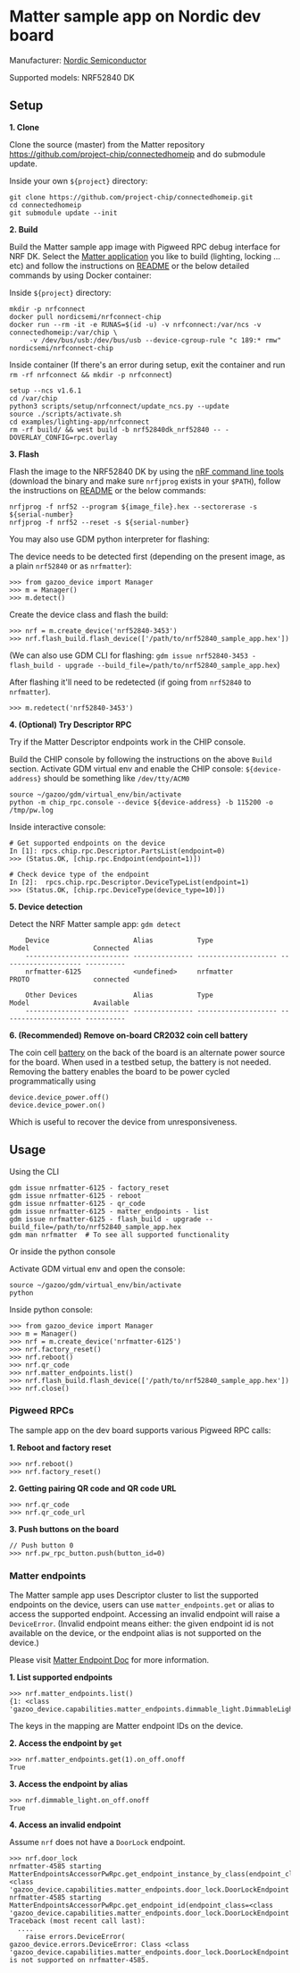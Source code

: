 # Matter sample app on Nordic dev board

Manufacturer: [Nordic Semiconductor](https://www.nordicsemi.com)

Supported models: NRF52840 DK

## Setup

**1. Clone**

Clone the source (master) from the Matter repository
https://github.com/project-chip/connectedhomeip and do submodule update.

Inside your own `${project}` directory:

```
git clone https://github.com/project-chip/connectedhomeip.git
cd connectedhomeip
git submodule update --init
```

**2. Build**

Build the Matter sample app image with Pigweed RPC debug interface for NRF DK.
Select the
[Matter application](https://github.com/project-chip/connectedhomeip/tree/master/examples)
you like to build (lighting, locking ... etc) and follow the instructions on
[README](https://github.com/project-chip/connectedhomeip/tree/master/examples/lighting-app/nrfconnect#building-with-pigweed-rpcs)
or the below detailed commands by using Docker container:

Inside `${project}` directory:

```
mkdir -p nrfconnect
docker pull nordicsemi/nrfconnect-chip
docker run --rm -it -e RUNAS=$(id -u) -v nrfconnect:/var/ncs -v connectedhomeip:/var/chip \
     -v /dev/bus/usb:/dev/bus/usb --device-cgroup-rule "c 189:* rmw" nordicsemi/nrfconnect-chip
```

Inside container (If there's an error during setup, exit the container and run
`rm -rf nrfconnect && mkdir -p nrfconnect`)

```
setup --ncs v1.6.1
cd /var/chip
python3 scripts/setup/nrfconnect/update_ncs.py --update
source ./scripts/activate.sh
cd examples/lighting-app/nrfconnect
rm -rf build/ && west build -b nrf52840dk_nrf52840 -- -DOVERLAY_CONFIG=rpc.overlay
```

**3. Flash**

Flash the image to the NRF52840 DK by using the
[nRF command line tools](https://www.nordicsemi.com/Products/Development-tools/nrf-command-line-tools/download)
(download the binary and make sure `nrfjprog` exists in your `$PATH`), follow
the instructions on
[README](https://github.com/project-chip/connectedhomeip/tree/master/examples/lighting-app/nrfconnect#flashing-and-debugging)
or the below commands:

```
nrfjprog -f nrf52 --program ${image_file}.hex --sectorerase -s ${serial-number}
nrfjprog -f nrf52 --reset -s ${serial-number}
```

You may also use GDM python interpreter for flashing:

The device needs to be detected first (depending on the present image, as a
plain `nrf52840` or as `nrfmatter`):

```
>>> from gazoo_device import Manager
>>> m = Manager()
>>> m.detect()
```

Create the device class and flash the build:

```
>>> nrf = m.create_device('nrf52840-3453')
>>> nrf.flash_build.flash_device(['/path/to/nrf52840_sample_app.hex'])
```

(We can also use GDM CLI for flashing: `gdm issue nrf52840-3453 - flash_build -
upgrade --build_file=/path/to/nrf52840_sample_app.hex`)

After flashing it'll need to be redetected (if going from `nrf52840` to
`nrfmatter`).

```
>>> m.redetect('nrf52840-3453')
```

**4. (Optional) Try Descriptor RPC**

Try if the Matter Descriptor endpoints work in the CHIP console.

Build the CHIP console by following the instructions on the above `Build`
section. Activate GDM virtual env and enable the CHIP console:
`${device-address}` should be something like `/dev/tty/ACM0`

```
source ~/gazoo/gdm/virtual_env/bin/activate
python -m chip_rpc.console --device ${device-address} -b 115200 -o /tmp/pw.log
```

Inside interactive console:

```
# Get supported endpoints on the device
In [1]: rpcs.chip.rpc.Descriptor.PartsList(endpoint=0)
>>> (Status.OK, [chip.rpc.Endpoint(endpoint=1)])

# Check device type of the endpoint
In [2]:  rpcs.chip.rpc.Descriptor.DeviceTypeList(endpoint=1)
>>> (Status.OK, [chip.rpc.DeviceType(device_type=10)])
```

**5. Device detection**

Detect the NRF Matter sample app: `gdm detect`

```
    Device                     Alias           Type                 Model                Connected
    -------------------------- --------------- -------------------- -------------------- ----------
    nrfmatter-6125             <undefined>     nrfmatter            PROTO                connected

    Other Devices              Alias           Type                 Model                Available
    -------------------------- --------------- -------------------- -------------------- ----------
```

**6. (Recommended) Remove on-board CR2032 coin cell battery**

The coin cell [battery](images/nrf52840_battery.jpg)
on the back of the board is an alternate power source for the board. When used
in a testbed setup, the battery is not needed. Removing the battery enables the
board to be power cycled programmatically using

```
device.device_power.off()
device.device_power.on()
```

Which is useful to recover the device from unresponsiveness.

## Usage

Using the CLI

```
gdm issue nrfmatter-6125 - factory_reset
gdm issue nrfmatter-6125 - reboot
gdm issue nrfmatter-6125 - qr_code
gdm issue nrfmatter-6125 - matter_endpoints - list
gdm issue nrfmatter-6125 - flash_build - upgrade --build_file=/path/to/nrf52840_sample_app.hex
gdm man nrfmatter  # To see all supported functionality
```

Or inside the python console

Activate GDM virtual env and open the console:

```
source ~/gazoo/gdm/virtual_env/bin/activate
python
```

Inside python console:

```
>>> from gazoo_device import Manager
>>> m = Manager()
>>> nrf = m.create_device('nrfmatter-6125')
>>> nrf.factory_reset()
>>> nrf.reboot()
>>> nrf.qr_code
>>> nrf.matter_endpoints.list()
>>> nrf.flash_build.flash_device(['/path/to/nrf52840_sample_app.hex'])
>>> nrf.close()
```

### Pigweed RPCs

The sample app on the dev board supports various Pigweed RPC calls:

**1. Reboot and factory reset**

```
>>> nrf.reboot()
>>> nrf.factory_reset()
```

**2. Getting pairing QR code and QR code URL**

```
>>> nrf.qr_code
>>> nrf.qr_code_url
```

**3. Push buttons on the board**

```
// Push button 0
>>> nrf.pw_rpc_button.push(button_id=0)
```

### Matter endpoints

The Matter sample app uses Descriptor cluster to list the supported endpoints on
the device, users can use `matter_endpoints.get` or alias to access the
supported endpoint. Accessing an invalid endpoint will raise a `DeviceError`.
(Invalid endpoint means either: the given endpoint id is not available on the
device, or the endpoint alias is not supported on the device.)

Please visit [Matter Endpoint Doc](../Matter_endpoints.md) for more information.

**1. List supported endpoints**

```
>>> nrf.matter_endpoints.list()
{1: <class 'gazoo_device.capabilities.matter_endpoints.dimmable_light.DimmableLightEndpoint'>}
```

The keys in the mapping are Matter endpoint IDs on the device.

**2. Access the endpoint by `get`**

```
>>> nrf.matter_endpoints.get(1).on_off.onoff
True
```

**3. Access the endpoint by alias**

```
>>> nrf.dimmable_light.on_off.onoff
True
```

**4. Access an invalid endpoint**

Assume `nrf` does not have a `DoorLock` endpoint.

```
>>> nrf.door_lock
nrfmatter-4585 starting MatterEndpointsAccessorPwRpc.get_endpoint_instance_by_class(endpoint_class=<class 'gazoo_device.capabilities.matter_endpoints.door_lock.DoorLockEndpoint'>)
nrfmatter-4585 starting MatterEndpointsAccessorPwRpc.get_endpoint_id(endpoint_class=<class 'gazoo_device.capabilities.matter_endpoints.door_lock.DoorLockEndpoint'>)
Traceback (most recent call last):
  ....
    raise errors.DeviceError(
gazoo_device.errors.DeviceError: Class <class 'gazoo_device.capabilities.matter_endpoints.door_lock.DoorLockEndpoint'> is not supported on nrfmatter-4585.
```

